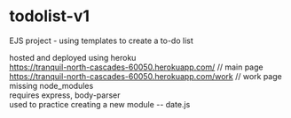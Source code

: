 # todolist-v1
EJS project - using templates to create a to-do list

hosted and deployed using heroku <br>
https://tranquil-north-cascades-60050.herokuapp.com/ // main page <br>
https://tranquil-north-cascades-60050.herokuapp.com/work // work page <br>
missing node_modules <br>
requires express, body-parser <br>
used to practice creating a new module -- date.js

